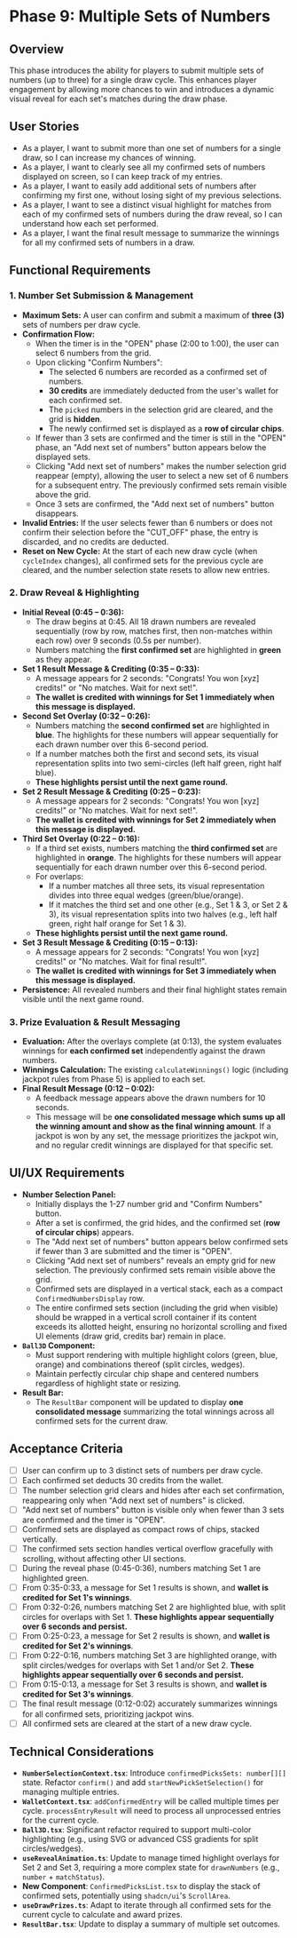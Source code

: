 # Phase 9: Multiple Sets of Numbers

## Overview

This phase introduces the ability for players to submit multiple sets of numbers (up to three) for a single draw cycle. This enhances player engagement by allowing more chances to win and introduces a dynamic visual reveal for each set's matches during the draw phase.

## User Stories

*   As a player, I want to submit more than one set of numbers for a single draw, so I can increase my chances of winning.
*   As a player, I want to clearly see all my confirmed sets of numbers displayed on screen, so I can keep track of my entries.
*   As a player, I want to easily add additional sets of numbers after confirming my first one, without losing sight of my previous selections.
*   As a player, I want to see a distinct visual highlight for matches from each of my confirmed sets of numbers during the draw reveal, so I can understand how each set performed.
*   As a player, I want the final result message to summarize the winnings for all my confirmed sets of numbers in a draw.

## Functional Requirements

### 1. Number Set Submission & Management

*   **Maximum Sets:** A user can confirm and submit a maximum of **three (3)** sets of numbers per draw cycle.
*   **Confirmation Flow:**
    *   When the timer is in the "OPEN" phase (2:00 to 1:00), the user can select 6 numbers from the grid.
    *   Upon clicking "Confirm Numbers":
        *   The selected 6 numbers are recorded as a confirmed set of numbers.
        *   **30 credits** are immediately deducted from the user's wallet for each confirmed set.
        *   The `picked` numbers in the selection grid are cleared, and the grid is **hidden**.
        *   The newly confirmed set is displayed as a **row of circular chips**.
    *   If fewer than 3 sets are confirmed and the timer is still in the "OPEN" phase, an "Add next set of numbers" button appears below the displayed sets.
    *   Clicking "Add next set of numbers" makes the number selection grid reappear (empty), allowing the user to select a new set of 6 numbers for a subsequent entry. The previously confirmed sets remain visible above the grid.
    *   Once 3 sets are confirmed, the "Add next set of numbers" button disappears.
*   **Invalid Entries:** If the user selects fewer than 6 numbers or does not confirm their selection before the "CUT_OFF" phase, the entry is discarded, and no credits are deducted.
*   **Reset on New Cycle:** At the start of each new draw cycle (when `cycleIndex` changes), all confirmed sets for the previous cycle are cleared, and the number selection state resets to allow new entries.

### 2. Draw Reveal & Highlighting

*   **Initial Reveal (0:45 – 0:36):**
    *   The draw begins at 0:45. All 18 drawn numbers are revealed sequentially (row by row, matches first, then non-matches within each row) over 9 seconds (0.5s per number).
    *   Numbers matching the **first confirmed set** are highlighted in **green** as they appear.
*   **Set 1 Result Message & Crediting (0:35 – 0:33):**
    *   A message appears for 2 seconds: "Congrats! You won \[xyz] credits!" or "No matches. Wait for next set!".
    *   **The wallet is credited with winnings for Set 1 immediately when this message is displayed.**
*   **Second Set Overlay (0:32 – 0:26):**
    *   Numbers matching the **second confirmed set** are highlighted in **blue**. The highlights for these numbers will appear sequentially for each drawn number over this 6-second period.
    *   If a number matches both the first and second sets, its visual representation splits into two semi-circles (left half green, right half blue).
    *   **These highlights persist until the next game round.**
*   **Set 2 Result Message & Crediting (0:25 – 0:23):**
    *   A message appears for 2 seconds: "Congrats! You won \[xyz] credits!" or "No matches. Wait for next set!".
    *   **The wallet is credited with winnings for Set 2 immediately when this message is displayed.**
*   **Third Set Overlay (0:22 – 0:16):**
    *   If a third set exists, numbers matching the **third confirmed set** are highlighted in **orange**. The highlights for these numbers will appear sequentially for each drawn number over this 6-second period.
    *   For overlaps:
        *   If a number matches all three sets, its visual representation divides into three equal wedges (green/blue/orange).
        *   If it matches the third set and one other (e.g., Set 1 & 3, or Set 2 & 3), its visual representation splits into two halves (e.g., left half green, right half orange for Set 1 & 3).
    *   **These highlights persist until the next game round.**
*   **Set 3 Result Message & Crediting (0:15 – 0:13):**
    *   A message appears for 2 seconds: "Congrats! You won \[xyz] credits!" or "No matches. Wait for final result!".
    *   **The wallet is credited with winnings for Set 3 immediately when this message is displayed.**
*   **Persistence:** All revealed numbers and their final highlight states remain visible until the next game round.

### 3. Prize Evaluation & Result Messaging

*   **Evaluation:** After the overlays complete (at 0:13), the system evaluates winnings for **each confirmed set** independently against the drawn numbers.
*   **Winnings Calculation:** The existing `calculateWinnings()` logic (including jackpot rules from Phase 5) is applied to each set.
*   **Final Result Message (0:12 – 0:02):**
    *   A feedback message appears above the drawn numbers for 10 seconds.
    *   This message will be **one consolidated message which sums up all the winning amount and show as the final winning amount**. If a jackpot is won by any set, the message prioritizes the jackpot win, and no regular credit winnings are displayed for that specific set.

## UI/UX Requirements

*   **Number Selection Panel:**
    *   Initially displays the 1-27 number grid and "Confirm Numbers" button.
    *   After a set is confirmed, the grid hides, and the confirmed set (**row of circular chips**) appears.
    *   The "Add next set of numbers" button appears below confirmed sets if fewer than 3 are submitted and the timer is "OPEN".
    *   Clicking "Add next set of numbers" reveals an empty grid for new selection. The previously confirmed sets remain visible above the grid.
    *   Confirmed sets are displayed in a vertical stack, each as a compact `ConfirmedNumbersDisplay` row.
    *   The entire confirmed sets section (including the grid when visible) should be wrapped in a vertical scroll container if its content exceeds its allotted height, ensuring no horizontal scrolling and fixed UI elements (draw grid, credits bar) remain in place.
*   **`Ball3D` Component:**
    *   Must support rendering with multiple highlight colors (green, blue, orange) and combinations thereof (split circles, wedges).
    *   Maintain perfectly circular chip shape and centered numbers regardless of highlight state or resizing.
*   **Result Bar:**
    *   The `ResultBar` component will be updated to display **one consolidated message** summarizing the total winnings across all confirmed sets for the current draw.

## Acceptance Criteria

*   [ ] User can confirm up to 3 distinct sets of numbers per draw cycle.
*   [ ] Each confirmed set deducts 30 credits from the wallet.
*   [ ] The number selection grid clears and hides after each set confirmation, reappearing only when "Add next set of numbers" is clicked.
*   [ ] "Add next set of numbers" button is visible only when fewer than 3 sets are confirmed and the timer is "OPEN".
*   [ ] Confirmed sets are displayed as compact rows of chips, stacked vertically.
*   [ ] The confirmed sets section handles vertical overflow gracefully with scrolling, without affecting other UI sections.
*   [ ] During the reveal phase (0:45-0:36), numbers matching Set 1 are highlighted green.
*   [ ] From 0:35-0:33, a message for Set 1 results is shown, and **wallet is credited for Set 1's winnings**.
*   [ ] From 0:32-0:26, numbers matching Set 2 are highlighted blue, with split circles for overlaps with Set 1. **These highlights appear sequentially over 6 seconds and persist.**
*   [ ] From 0:25-0:23, a message for Set 2 results is shown, and **wallet is credited for Set 2's winnings**.
*   [ ] From 0:22-0:16, numbers matching Set 3 are highlighted orange, with split circles/wedges for overlaps with Set 1 and/or Set 2. **These highlights appear sequentially over 6 seconds and persist.**
*   [ ] From 0:15-0:13, a message for Set 3 results is shown, and **wallet is credited for Set 3's winnings**.
*   [ ] The final result message (0:12-0:02) accurately summarizes winnings for all confirmed sets, prioritizing jackpot wins.
*   [ ] All confirmed sets are cleared at the start of a new draw cycle.

## Technical Considerations

*   **`NumberSelectionContext.tsx`**: Introduce `confirmedPicksSets: number[][]` state. Refactor `confirm()` and add `startNewPickSetSelection()` for managing multiple entries.
*   **`WalletContext.tsx`**: `addConfirmedEntry` will be called multiple times per cycle. `processEntryResult` will need to process all unprocessed entries for the current cycle.
*   **`Ball3D.tsx`**: Significant refactor required to support multi-color highlighting (e.g., using SVG or advanced CSS gradients for split circles/wedges).
*   **`useRevealAnimation.ts`**: Update to manage timed highlight overlays for Set 2 and Set 3, requiring a more complex state for `drawnNumbers` (e.g., `number` + `matchStatus`).
*   **New Component**: `ConfirmedPicksList.tsx` to display the stack of confirmed sets, potentially using `shadcn/ui`'s `ScrollArea`.
*   **`useDrawPrizes.ts`**: Adapt to iterate through all confirmed sets for the current cycle to calculate and award prizes.
*   **`ResultBar.tsx`**: Update to display a summary of multiple set outcomes.